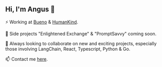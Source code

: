 ## Hi, I'm Angus 👋

⚡ Working at [Bueno](https://bueno.art/) & [HumanKind](https://www.humankind.art/).

🔬 Side projects "Enlightened Exchange" & "PromptSavvy" coming soon.

👯 Always looking to collaborate on new and exciting projects, especially those involving LangChain, React, Typescript, Python & Go.

📫 Contact me [here](https://angusbezzina.com).
